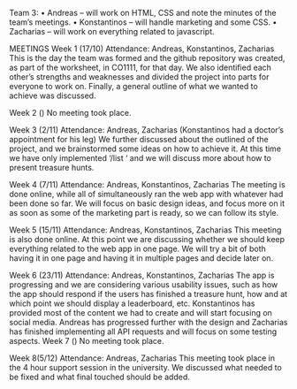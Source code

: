 Team 3:
•	Andreas – will work on HTML, CSS and note the minutes of the team’s meetings.
•	Konstantinos – will handle marketing and some CSS.
•	Zacharias – will work on everything related to javascript.

MEETINGS
Week 1 (17/10)
Attendance: Andreas, Konstantinos, Zacharias
This is the day the team was formed and the github repository was created, as part of the worksheet, in CO1111, for that day. We also identified each other’s strengths and weaknesses and divided the project into parts for everyone to work on. Finally, a general outline of what we wanted to achieve was discussed.

Week 2 ()
No meeting took place.

Week 3 (2/11)
Attendance: Andreas,  Zacharias (Konstantinos had a doctor’s appointment for his leg)
We further discussed about the outlined of the project, and we brainstormed some ideas on how to achieve it. At this time we have only implemented ‘/list ‘ and we will discuss more about how to present treasure hunts.

Week 4 (7/11)
Attendance: Andreas, Konstantinos, Zacharias
The meeting is done online, while all of simultaneously ran the web app with whatever had been done so far. We will focus on basic design ideas, and focus more on it as soon as some of the marketing part is ready, so we can follow its style.

Week 5 (15/11)
Attendance: Andreas, Konstantinos, Zacharias
This meeting is also done online. At this point we are discussing whether we should keep everything related to the web app in one page. We will try a bit of both having it in one page and having it in multiple pages and decide later on.

Week 6 (23/11)
Attendance: Andreas, Konstantinos, Zacharias
The app is progressing and we are considering various usability issues, such as how the app should respond if the users has finished a treasure hunt, how and at which point we should display a leaderboard, etc. Konstantinos has provided most of the content we had to create and will start focusing on social media. Andreas has progressed further with the design and Zacharias has finished implementing all API requests and will focus on some testing aspects.
Week 7 ()
No meeting took place.

Week 8(5/12)
Attendance: Andreas, Zacharias
This meeting took place in the 4 hour support session in the university. We discussed what needed to be fixed and what final touched should be added.